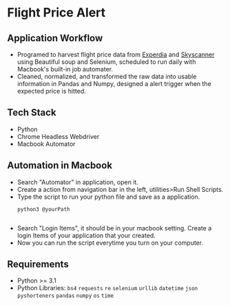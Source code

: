 # Flight Price Alert

## Application Workflow
- Programed to harvest flight price data from [Experdia](www.expedia.com.hk) and [Skyscanner](www.skyscanner.com.hk) using Beautiful soup and Selenium, scheduled to run daily with Macbook's built-in job automater.
- Cleaned, normalized, and transformed the raw data into usable information in Pandas and Numpy, designed a alert trigger when the expected price is hitted.

## Tech Stack
- Python
- Chrome Headless Webdriver
- Macbook Automator

## Automation in Macbook
- Search "Automator" in application, open it.
<img scr="./assets/0.png"></img>
- Create a action from navigation bar in the left, utilities>Run Shell Scripts. 
- Type the script to run your python file and save as a application.
  ```shell
  python3 @yourPath
  ```
<img scr="./assets/1.png"></img>
- Search "Login Items", it should be in your macbook setting. Create a login Items of your application that your created.
<img scr="./assets/2.png"></img>
- Now you can run the script everytime you turn on your computer.

## Requirements
* Python >= 3.1
* Python Libraries: `bs4` `requests` `re` `selenium` `urllib` `datetime` `json` `pyshorteners` `pandas` `numpy` `os` `time`
